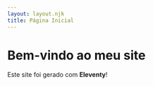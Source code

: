 ```yaml
---
layout: layout.njk
title: Página Inicial
---
```


# Bem-vindo ao meu site
Este site foi gerado com **Eleventy**!
